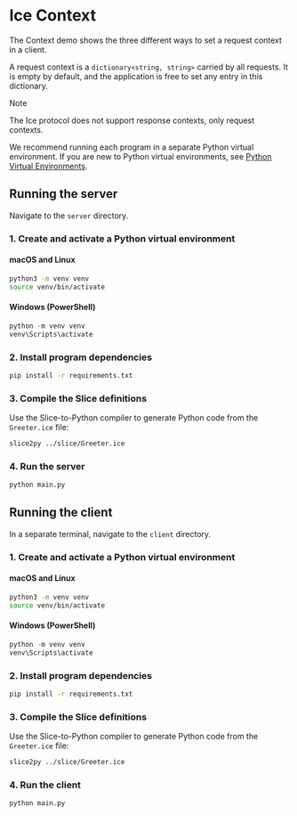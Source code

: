 # Ice Context

The Context demo shows the three different ways to set a request context in a client.

A request context is a `dictionary<string, string>` carried by all requests. It is empty by default, and the
application is free to set any entry in this dictionary.

> [!NOTE]
> The Ice protocol does not support response contexts, only request contexts.

We recommend running each program in a separate Python virtual environment.
If you are new to Python virtual environments, see [Python Virtual Environments].

## Running the server

Navigate to the `server` directory.

### 1. Create and activate a Python virtual environment

#### macOS and Linux

```bash
python3 -m venv venv
source venv/bin/activate
```

#### Windows (PowerShell)

```powershell
python -m venv venv
venv\Scripts\activate
```

### 2. Install program dependencies

```bash
pip install -r requirements.txt
```

### 3. Compile the Slice definitions

Use the Slice-to-Python compiler to generate Python code from the `Greeter.ice` file:

```bash
slice2py ../slice/Greeter.ice
```

### 4. Run the server

```bash
python main.py
```

## Running the client

In a separate terminal, navigate to the `client` directory.

### 1. Create and activate a Python virtual environment

#### macOS and Linux

```bash
python3 -m venv venv
source venv/bin/activate
```

#### Windows (PowerShell)

```powershell
python -m venv venv
venv\Scripts\activate
```

### 2. Install program dependencies

```bash
pip install -r requirements.txt
```

### 3. Compile the Slice definitions

Use the Slice-to-Python compiler to generate Python code from the `Greeter.ice` file:

```bash
slice2py ../slice/Greeter.ice
```

### 4. Run the client

```bash
python main.py
```

[Python Virtual Environments]: https://docs.python.org/3/tutorial/venv.html
